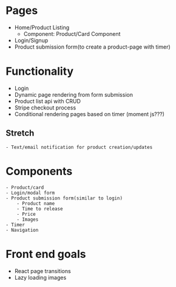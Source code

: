 # Pages
- Home/Product Listing 
    - Component: Product/Card Component
- Login/Signup
- Product submission form(to create a product-page with timer)

# Functionality
- Login
- Dynamic page rendering from form submission
- Product list api with CRUD
- Stripe checkout process 
- Conditional rendering pages based on timer (moment js???)

## Stretch
    - Text/email notification for product creation/updates 

# Components
    - Product/card 
    - Login/modal form 
    - Product submission form(similar to login)
        - Product name
        - Time to release
        - Price
        - Images 
    - Timer
    - Navigation

# Front end goals
- React page transitions
- Lazy loading images
